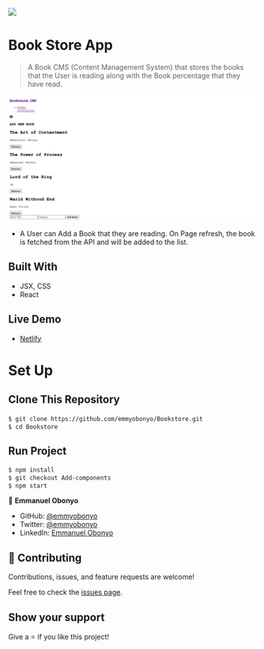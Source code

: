 ![](https://img.shields.io/badge/Microverse-blueviolet)

# Book Store App

> A Book CMS (Content Management System) that stores the books that the User is reading along with the Book percentage that they have read.

![Home Page](./public/home.png)

- A User can Add a Book that they are reading. On Page refresh, the book is fetched from the API and will be added to the list.

## Built With

- JSX, CSS
- React

## Live Demo

- [Netlify](https://bookstore-react-redux.netlify.app/)


# Set Up
## Clone This Repository
```
$ git clone https://github.com/emmyobonyo/Bookstore.git
$ cd Bookstore
```

## Run Project
```
$ npm install
$ git checkout Add-components
$ npm start
```

👤 **Emmanuel Obonyo**

- GitHub: [@emmyobonyo](https://github.com/emmyobonyo)
- Twitter: [@emmyobonyo](https://twitter.com/emmyobonyo)
- LinkedIn: [Emmanuel Obonyo](https://www.linkedin.com/in/emmanuel-obonyo-3728a2200/)
## 🤝 Contributing

Contributions, issues, and feature requests are welcome!

Feel free to check the [issues page](https://github.com/emmyobonyo/Math-Magiians-Raect/issues).

## Show your support

Give a ⭐️ if you like this project!
